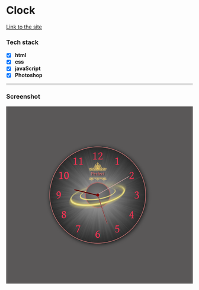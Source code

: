 # Clock
[Link to the site](https://rss-777.github.io/Clock/)

### Tech stack
* [X] **html**
* [X] **css**
* [X] **javaScript**
* [X] **Photoshop**
___

### Screenshot
<img src="./images/screen.png">